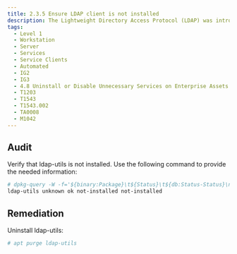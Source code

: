 ```yaml
---
title: 2.3.5 Ensure LDAP client is not installed
description: The Lightweight Directory Access Protocol (LDAP) was introduced as a replacement for NIS/YP. It is a service that provides a method for looking up information from a central database.
tags:
  - Level 1
  - Workstation
  - Server
  - Services
  - Service Clients
  - Automated
  - IG2
  - IG3
  - 4.8 Uninstall or Disable Unnecessary Services on Enterprise Assets and Software
  - T1203
  - T1543
  - T1543.002
  - TA0008
  - M1042
---
```


## Audit
Verify that ldap-utils is not installed. Use the following command to provide the needed information:
```bash
# dpkg-query -W -f='${binary:Package}\t${Status}\t${db:Status-Status}\n' ldap-utils
ldap-utils unknown ok not-installed not-installed
```

## Remediation
Uninstall ldap-utils:
```bash
# apt purge ldap-utils
```

